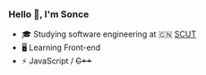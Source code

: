 ### Hello 👋, I'm Sonce

- 🎓 Studying software engineering at :cn: [SCUT](https://www.scut.edu.cn)
- 🖥 Learning Front-end
- ⚡ JavaScript / ~~C++~~
